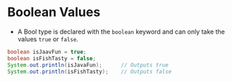 # Boolean Values

- A Bool type is declared  with the `boolean` keyword and can only take the values `true` or `false`.

```java
boolean isJaavFun = true;
boolean isFishTasty = false;
System.out.println(isJavaFun);		// Outputs true
System.out.println(isFishTasty); 	// Outputs false
```
